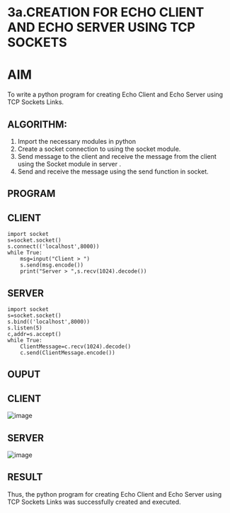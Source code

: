 # 3a.CREATION FOR ECHO CLIENT AND ECHO SERVER USING TCP SOCKETS
# AIM
To write a python program for creating Echo Client and Echo Server using TCP
Sockets Links.
## ALGORITHM:
1. Import the necessary modules in python
2. Create a socket connection to using the socket module.
3. Send message to the client and receive the message from the client using the Socket module in
 server .
4. Send and receive the message using the send function in socket.
## PROGRAM
## CLIENT
```
import socket 
s=socket.socket() 
s.connect(('localhost',8000)) 
while True: 
    msg=input("Client > ") 
    s.send(msg.encode()) 
    print("Server > ",s.recv(1024).decode())  
```
## SERVER
```
import socket 
s=socket.socket() 
s.bind(('localhost',8000)) 
s.listen(5) 
c,addr=s.accept() 
while True: 
    ClientMessage=c.recv(1024).decode() 
    c.send(ClientMessage.encode()) 
```
## OUPUT
## CLIENT
![image](https://github.com/JayaAbirami/3a.Sockets_Creation_for_Echo_Client_and_Echo_Server/assets/151487010/8f8c4cb4-b1b1-4b73-87e8-e15da76315a4)

## SERVER
![image](https://github.com/JayaAbirami/3a.Sockets_Creation_for_Echo_Client_and_Echo_Server/assets/151487010/dae85d60-1107-4dd4-adb9-6094c58ec74a)

## RESULT
Thus, the python program for creating Echo Client and Echo Server using TCP Sockets Links 
was successfully created and executed.
